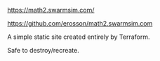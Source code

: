 https://math2.swarmsim.com/

https://github.com/erosson/math2.swarmsim.com

A simple static site created entirely by Terraform.

Safe to destroy/recreate.